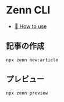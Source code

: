 # Zenn CLI

* [📘 How to use](https://zenn.dev/zenn/articles/zenn-cli-guide)

## 記事の作成

```
npx zenn new:article
```

## プレビュー

```
npx zenn preview
```
